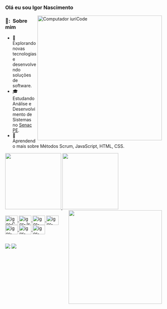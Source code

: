 ### Olá eu sou Igor Nascimento
<img src="https://raw.githubusercontent.com/MicaelliMedeiros/micaellimedeiros/master/image/computer-illustration.png" min-width="400px" max-width="400px" width="400px" align="right" alt="Computador iuriCode">
<h3> 👨: &nbsp;Sobre mim </h3>

- 🤔 &nbsp; Explorando novas tecnologias e desenvolvendo soluções de software.
- 🎓 &nbsp; Estudando Análise e Desenvolvimento de Sistemas no <a href="[link da sua faculdade](https://faculdadesenacpe.edu.br/)">Senac PE</a>.
- 🌱 &nbsp; Aprendendo mais sobre Métodos Scrum, JavaScript, HTML, CSS.

 <a href="https://github.com/IgorNascimentoDEV">
 <img height="180em" src="https://github-readme-stats.vercel.app/api?username=IgorNascimentoDEV&show_icons=true&theme=dark&include_all_commits=true&count_private=true"/>
 <img height="180em" src="https://github-readme-stats.vercel.app/api/top-langs/?username=IgorNascimentoDEV&layout=compact&langs_count=7&theme=dark"/>
 <img align="right" width="300" src="https://i2.wp.com/allhtaccess.info/wp-content/uploads/2018/03/programming.gif?fit=1281%2C716&ssl=1" />
 
</div>

  <div style="display: inline_block"><br>
  <img align="center" alt="igor-C" height="30" width="40" <img src="https://cdn.jsdelivr.net/gh/devicons/devicon/icons/c/c-original.svg" />
  <img align="center" alt="igor-Js" height="30" width="40" <img src="https://cdn.jsdelivr.net/gh/devicons/devicon/icons/javascript/javascript-original.svg" />
  <img align="center" alt="igor-HTML" height="30" width="40" <img src="https://cdn.jsdelivr.net/gh/devicons/devicon/icons/html5/html5-original-wordmark.svg" />
  <img align="center" alt="igor-CSS" height="30" width="40" <img src="https://cdn.jsdelivr.net/gh/devicons/devicon/icons/css3/css3-original-wordmark.svg" />
  <img align="center" alt="igor-figma" height="30" width="40" <img src="https://cdn.jsdelivr.net/gh/devicons/devicon/icons/figma/figma-original.svg" />
  <img align="center" alt="igor-git" height="30" width="40" <img src="https://cdn.jsdelivr.net/gh/devicons/devicon/icons/git/git-original.svg" />
   <img align="center" alt="igor-gitHub" height="30" width="40" <img src="https://cdn.jsdelivr.net/gh/devicons/devicon/icons/github/github-original-wordmark.svg" />
  
</div>
  
  ##
  
  <div>
     <a href="https://instagram.com/igor17vinicius" target="_blank"><img src="https://img.shields.io/badge/-Instagram-%23E4405F?style=for-the-badge&logo=instagram&logoColor=white" target="_blank"></a>
     <a href="https://www.linkedin.com/in/igor-vinicius-da-silva-nascimento" target="_blank"><img src="https://img.shields.io/badge/-LinkedIn-%230077B5?style=for-the-badge&logo=linkedin&logoColor=white" target="_blank"></a> 
  <div>

